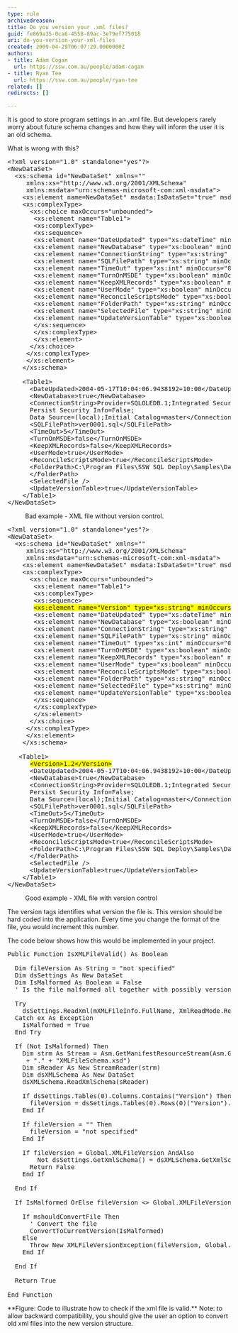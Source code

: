 ```yaml
---
type: rule
archivedreason: 
title: Do you version your .xml files?
guid: fe869a35-0ca6-4558-89ac-3e79ef775018
uri: do-you-version-your-xml-files
created: 2009-04-29T06:07:29.0000000Z
authors:
- title: Adam Cogan
  url: https://ssw.com.au/people/adam-cogan
- title: Ryan Tee
  url: https://ssw.com.au/people/ryan-tee
related: []
redirects: []

---
```


It is good to store program settings in an .xml file. But developers rarely worry about future schema changes and how they will inform the user it is an old schema.

 What is wrong with this?

<!--endintro-->
<dl class="badCode">    <dt>
    <pre>&lt;?xml version=&quot;1.0&quot; standalone=&quot;yes&quot;?&gt;<br>&lt;NewDataSet&gt;<br>  &lt;xs&#58;schema id=&quot;NewDataSet&quot; xmlns=&quot;&quot;<br>   &#160;&#160;xmlns&#58;xs=&quot;http&#58;//www.w3.org/2001/XMLSchema&quot;<br>   &#160;&#160;xmlns&#58;msdata=&quot;urn&#58;schemas-microsoft-com&#58;xml-msdata&quot;&gt;<br>    &lt;xs&#58;element name=NewDataSet&quot; msdata&#58;IsDataSet=&quot;true&quot; msdata&#58;Locale=&quot;en-AU&quot;&gt;<br>    &lt;xs&#58;complexType&gt;<br>      &lt;xs&#58;choice maxOccurs=&quot;unbounded&quot;&gt;<br>       &lt;xs&#58;element name=&quot;Table1&quot;&gt;<br>       &lt;xs&#58;complexType&gt;<br>       &lt;xs&#58;sequence&gt;<br>       &lt;xs&#58;element name=&quot;DateUpdated&quot; type=&quot;xs&#58;dateTime&quot; minOccurs=&quot;0&quot; /&gt;<br>       &lt;xs&#58;element name=&quot;NewDatabase&quot; type=&quot;xs&#58;boolean&quot; minOccurs=&quot;0&quot; /&gt;<br>       &lt;xs&#58;element name=&quot;ConnectionString&quot; type=&quot;xs&#58;string&quot; minOccurs=&quot;0&quot; /&gt;<br>       &lt;xs&#58;element name=&quot;SQLFilePath&quot; type=&quot;xs&#58;string&quot; minOccurs=&quot;0&quot; /&gt;<br>       &lt;xs&#58;element name=&quot;TimeOut&quot; type=&quot;xs&#58;int&quot; minOccurs=&quot;0&quot; /&gt;<br>       &lt;xs&#58;element name=&quot;TurnOnMSDE&quot; type=&quot;xs&#58;boolean&quot; minOccurs=&quot;0&quot; /&gt;<br>       &lt;xs&#58;element name=&quot;KeepXMLRecords&quot; type=&quot;xs&#58;boolean&quot; minOccurs=&quot;0&quot; /&gt;<br>       &lt;xs&#58;element name=&quot;UserMode&quot; type=&quot;xs&#58;boolean&quot; minOccurs=&quot;0&quot; /&gt;<br>       &lt;xs&#58;element name=&quot;ReconcileScriptsMode&quot; type=&quot;xs&#58;boolean&quot; minOccurs=&quot;0&quot; /&gt;<br>       &lt;xs&#58;element name=&quot;FolderPath&quot; type=&quot;xs&#58;string&quot; minOccurs=&quot;0&quot; /&gt; /&gt;<br>       &lt;xs&#58;element name=&quot;SelectedFile&quot; type=&quot;xs&#58;string&quot; minOccurs=&quot;0&quot; /&gt;<br>       &lt;xs&#58;element name=&quot;UpdateVersionTable&quot; type=&quot;xs&#58;boolean&quot; minOccurs=&quot;0&quot; /&gt;<br>       &lt;/xs&#58;sequence&gt;<br>       &lt;/xs&#58;complexType&gt;<br>       &lt;/xs&#58;element&gt;<br>      &lt;/xs&#58;choice&gt;<br>     &lt;/xs&#58;complexType&gt;<br>    &#160;&lt;/xs&#58;element&gt;<br>  &#160;&#160;&lt;/xs&#58;schema&gt;<br> <br>  &#160;&#160;&lt;Table1&gt;<br>    &#160;&#160;&lt;DateUpdated&gt;2004-05-17T10&#58;04&#58;06.9438192+10&#58;00&lt;/DateUpdated&gt;<br>    &#160;&#160;&lt;NewDatabase&gt;true&lt;/NewDatabase&gt;<br>    &#160;&#160;&lt;ConnectionString&gt;Provider=SQLOLEDB.1;Integrated Security=SSPI;<br>      Persist Security Info=False;<br>      Data Source=(local);Initial Catalog=master&lt;/ConnectionString&gt;<br>    &#160;&#160;&lt;SQLFilePath&gt;ver0001.sql&lt;/SQLFilePath&gt;<br>    &#160;&#160;&lt;TimeOut&gt;5&lt;/TimeOut&gt;<br>    &#160;&#160;&lt;TurnOnMSDE&gt;false&lt;/TurnOnMSDE&gt;<br>    &#160;&#160;&lt;KeepXMLRecords&gt;false&lt;/KeepXMLRecords&gt;<br>    &#160;&#160;&lt;UserMode&gt;true&lt;/UserMode&gt;<br>    &#160;&#160;&lt;ReconcileScriptsMode&gt;true&lt;/ReconcileScriptsMode&gt;<br>    &#160;&#160;&lt;FolderPath&gt;C&#58;\Program Files\SSW SQL Deploy\Samples\DatabaseSQLScripts\<br>      &lt;/FolderPath&gt;<br>    &#160;&#160;&lt;SelectedFile /&gt;<br>    &#160;&#160;&lt;UpdateVersionTable&gt;true&lt;/UpdateVersionTable&gt;<br>  &#160;&#160;&lt;/Table1&gt;<br>&lt;/NewDataSet&gt;</pre>
    </dt>
    <dd>Bad example - XML file without version control. </dd></dl><dl class="goodCode">    <dt>
    <pre>&lt;?xml version=&quot;1.0&quot; standalone=&quot;yes&quot;?&gt;<br>&lt;NewDataSet&gt;<br>  &lt;xs&#58;schema id=&quot;NewDataSet&quot; xmlns=&quot;&quot;<br>   &#160;&#160;xmlns&#58;xs=&quot;http&#58;//www.w3.org/2001/XMLSchema&quot;<br>   &#160;&#160;xmlns&#58;msdata=&quot;urn&#58;schemas-microsoft-com&#58;xml-msdata&quot;&gt;<br>    &lt;xs&#58;element name=NewDataSet&quot; msdata&#58;IsDataSet=&quot;true&quot; msdata&#58;Locale=&quot;en-AU&quot;&gt;<br>    &lt;xs&#58;complexType&gt;<br>      &lt;xs&#58;choice maxOccurs=&quot;unbounded&quot;&gt;<br>       &lt;xs&#58;element name=&quot;Table1&quot;&gt;<br>       &lt;xs&#58;complexType&gt;<br>       &lt;xs&#58;sequence&gt;<br>       <span style="background-color&#58;rgb(255, 255, 0);">&lt;xs&#58;element name=&quot;Version&quot; type=&quot;xs&#58;string&quot; minOccurs=&quot;0&quot; /&gt;</span><br>       &lt;xs&#58;element name=&quot;DateUpdated&quot; type=&quot;xs&#58;dateTime&quot; minOccurs=&quot;0&quot; /&gt;<br>       &lt;xs&#58;element name=&quot;NewDatabase&quot; type=&quot;xs&#58;boolean&quot; minOccurs=&quot;0&quot; /&gt;<br>       &lt;xs&#58;element name=&quot;ConnectionString&quot; type=&quot;xs&#58;string&quot; minOccurs=&quot;0&quot; /&gt;<br>       &lt;xs&#58;element name=&quot;SQLFilePath&quot; type=&quot;xs&#58;string&quot; minOccurs=&quot;0&quot; /&gt;<br>       &lt;xs&#58;element name=&quot;TimeOut&quot; type=&quot;xs&#58;int&quot; minOccurs=&quot;0&quot; /&gt;<br>       &lt;xs&#58;element name=&quot;TurnOnMSDE&quot; type=&quot;xs&#58;boolean&quot; minOccurs=&quot;0&quot; /&gt;<br>       &lt;xs&#58;element name=&quot;KeepXMLRecords&quot; type=&quot;xs&#58;boolean&quot; minOccurs=&quot;0&quot; /&gt;<br>       &lt;xs&#58;element name=&quot;UserMode&quot; type=&quot;xs&#58;boolean&quot; minOccurs=&quot;0&quot; /&gt;<br>       &lt;xs&#58;element name=&quot;ReconcileScriptsMode&quot; type=&quot;xs&#58;boolean&quot; minOccurs=&quot;0&quot; /&gt;<br>       &lt;xs&#58;element name=&quot;FolderPath&quot; type=&quot;xs&#58;string&quot; minOccurs=&quot;0&quot; /&gt; /&gt;<br>       &lt;xs&#58;element name=&quot;SelectedFile&quot; type=&quot;xs&#58;string&quot; minOccurs=&quot;0&quot; /&gt;<br>       &lt;xs&#58;element name=&quot;UpdateVersionTable&quot; type=&quot;xs&#58;boolean&quot; minOccurs=&quot;0&quot; /&gt;<br>       &lt;/xs&#58;sequence&gt;<br>       &lt;/xs&#58;complexType&gt;<br>       &lt;/xs&#58;element&gt;<br>      &lt;/xs&#58;choice&gt;<br>     &lt;/xs&#58;complexType&gt;<br>    &#160;&lt;/xs&#58;element&gt;<br>  &#160;&#160;&lt;/xs&#58;schema&gt;<br> <br> &#160;&#160;&lt;Table1&gt;<br>      <span style="background-color&#58;rgb(255, 255, 0);">&lt;Version&gt;1.2&lt;/Version&gt;</span> <br>  &#160;&#160;  &lt;DateUpdated&gt;2004-05-17T10&#58;04&#58;06.9438192+10&#58;00&lt;/DateUpdated&gt;<br>    &#160;&#160;&lt;NewDatabase&gt;true&lt;/NewDatabase&gt;<br>    &#160;&#160;&lt;ConnectionString&gt;Provider=SQLOLEDB.1;Integrated Security=SSPI;<br>      Persist Security Info=False;<br>      Data Source=(local);Initial Catalog=master&lt;/ConnectionString&gt;<br>    &#160;&#160;&lt;SQLFilePath&gt;ver0001.sql&lt;/SQLFilePath&gt;<br>    &#160;&#160;&lt;TimeOut&gt;5&lt;/TimeOut&gt;<br>    &#160;&#160;&lt;TurnOnMSDE&gt;false&lt;/TurnOnMSDE&gt;<br>    &#160;&#160;&lt;KeepXMLRecords&gt;false&lt;/KeepXMLRecords&gt;<br>    &#160;&#160;&lt;UserMode&gt;true&lt;/UserMode&gt;<br>    &#160;&#160;&lt;ReconcileScriptsMode&gt;true&lt;/ReconcileScriptsMode&gt;<br>    &#160;&#160;&lt;FolderPath&gt;C&#58;\Program Files\SSW SQL Deploy\Samples\DatabaseSQLScripts\<br>      &lt;/FolderPath&gt;<br>    &#160;&#160;&lt;SelectedFile /&gt;<br>    &#160;&#160;&lt;UpdateVersionTable&gt;true&lt;/UpdateVersionTable&gt;<br>  &#160;&#160;&lt;/Table1&gt;<br>&lt;/NewDataSet&gt;</pre>
    </dt>
    <dd>Good example -&#160;XML file with version control </dd></dl>
The version tags identifies what version the file is. This version should be hard coded into the application. Every time you change the format of the file, you would increment this number.

The code below shows how this would be implemented in your project.
<dl class="goodCode">    <dt>
    <pre>Public Function IsXMLFileValid() As Boolean<br><br>  Dim fileVersion As String = &quot;not specified&quot;<br>  Dim dsSettings As New DataSet<br>  Dim IsMalformed As Boolean = False <br>  ' Is the file malformed all together with possibly version<br><br>  Try<br>    dsSettings.ReadXml(mXMLFileInfo.FullName, XmlReadMode.ReadSchema)<br>  Catch ex As Exception<br>    IsMalformed = True<br>  End Try<br><br>  If (Not IsMalformed) Then<br>    Dim strm As Stream = Asm.GetManifestResourceStream(Asm.GetName().Name _ <br>     + &quot;.&quot; + &quot;XMLFileSchema.xsd&quot;)<br>   &#160;Dim sReader As New StreamReader(strm)<br>   &#160;Dim dsXMLSchema As New DataSet<br>   &#160;dsXMLSchema.ReadXmlSchema(sReader)<br><br>   &#160;If dsSettings.Tables(0).Columns.Contains(&quot;Version&quot;) Then _<br>    &#160;&#160;fileVersion = dsSettings.Tables(0).Rows(0)(&quot;Version&quot;).ToString<br>    End If<br><br>   &#160;If fileVersion = &quot;&quot; Then<br>   &#160;&#160;&#160;fileVersion = &quot;not specified&quot;<br>  &#160;&#160;End If<br><br>   &#160;If fileVersion = Global.XMLFileVersion AndAlso <br>        Not dsSettings.GetXmlSchema() = dsXMLSchema.GetXmlSchema() Then<br>   &#160;&#160;&#160;Return False<br>   &#160;End If<br><br>  End If<br><br>  If IsMalformed OrElse fileVersion &lt;&gt; Global.XMLFileVersion Then<br><br>  &#160;&#160;If mshouldConvertFile Then<br>    &#160; ' Convert the file<br>    &#160; ConvertToCurrentVersion(IsMalformed)<br>    Else<br>     &#160;Throw New XMLFileVersionException(fileVersion, Global.XMLFileVersion )<br>    End If<br><br>  End If<br><br>  Return True<br><br>End Function</pre>
    </dt></dl>**Figure: Code to illustrate how to check if the xml file is valid.** 
Note: to allow backward compatibility, you should give the user an option to convert old xml files into the new version structure.
